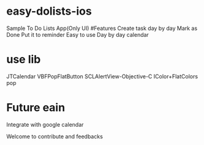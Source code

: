 # easy-dolists-ios



Sample To Do Lists App(Only UI)
#Features
Create task day by day
Mark as Done
Put it to reminder
Easy to use
Day by day calendar


use lib
=======
JTCalendar
VBFPopFlatButton
SCLAlertView-Objective-C
IColor+FlatColors
pop



Future eain
=====
Integrate with google calendar

Welcome to contribute and feedbacks 